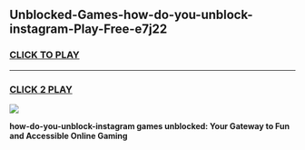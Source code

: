 
## Unblocked-Games-how-do-you-unblock-instagram-Play-Free-e7j22
<h3>
<a href="https://premium76.site?title=how-do-you-unblock-instagram&ref=23A">CLICK TO PLAY</a></h3>
<hr>

<h3>
<a href="https://premium76.site?title=how-do-you-unblock-instagram&ref=23A">CLICK 2 PLAY</a>
  
</h3>

<a href="https://premium76.site?title=how-do-you-unblock-instagram&ref=23A"><img src="https://clearcache.store/games.png"></a>


**how-do-you-unblock-instagram games unblocked: Your Gateway to Fun and Accessible Online Gaming**
